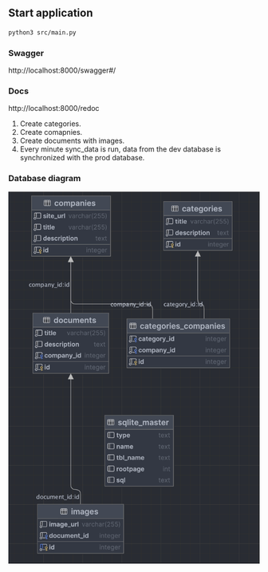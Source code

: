## Start application

```bash
python3 src/main.py
```

### Swagger
http://localhost:8000/swagger#/

### Docs
http://localhost:8000/redoc

1) Create categories.
2) Create comapnies.
3) Create documents with images.
4) Every minute sync_data is run, data from the dev database is synchronized with the prod database.

### Database diagram
<img src="db_diagram.png" alt="Database Diagram">

